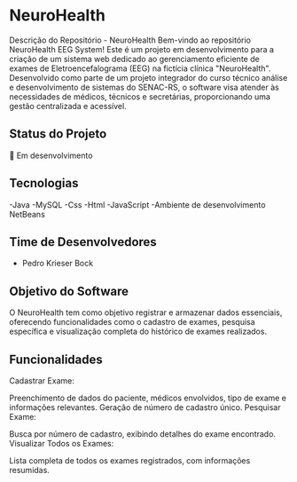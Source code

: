 # NeuroHealth 
Descrição do Repositório - NeuroHealth
Bem-vindo ao repositório NeuroHealth EEG System! Este é um projeto em desenvolvimento para a criação de um sistema web dedicado ao gerenciamento eficiente de exames de Eletroencefalograma (EEG) na fictícia clínica "NeuroHealth". Desenvolvido como parte de um projeto integrador do curso técnico análise e desenvolvimento de sistemas do SENAC-RS, o software visa atender às necessidades de médicos, técnicos e secretárias, proporcionando uma gestão centralizada e acessível.

## Status do Projeto
🚀 Em desenvolvimento

## Tecnologias
-Java
-MySQL
-Css
-Html
-JavaScript
-Ambiente de desenvolvimento NetBeans
## Time de Desenvolvedores
- Pedro Krieser Bock

## Objetivo do Software
O NeuroHealth tem como objetivo registrar e armazenar dados essenciais, oferecendo funcionalidades como o cadastro de exames, pesquisa específica e visualização completa do histórico de exames realizados.

## Funcionalidades
Cadastrar Exame:

Preenchimento de dados do paciente, médicos envolvidos, tipo de exame e informações relevantes.
Geração de número de cadastro único.
Pesquisar Exame:

Busca por número de cadastro, exibindo detalhes do exame encontrado.
Visualizar Todos os Exames:

Lista completa de todos os exames registrados, com informações resumidas.
